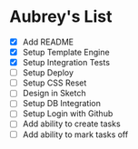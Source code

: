 # Aubrey's List

- [x] Add README
- [x] Setup Template Engine
- [x] Setup Integration Tests
- [ ] Setup Deploy
- [ ] Setup CSS Reset
- [ ] Design in Sketch
- [ ] Setup DB Integration
- [ ] Setup Login with Github
- [ ] Add ability to create tasks
- [ ] Add ability to mark tasks off